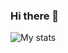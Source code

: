 ### Hi there 👋
![My stats](https://github-readme-stats.vercel.app/api?username=celishere&count_private=true)
